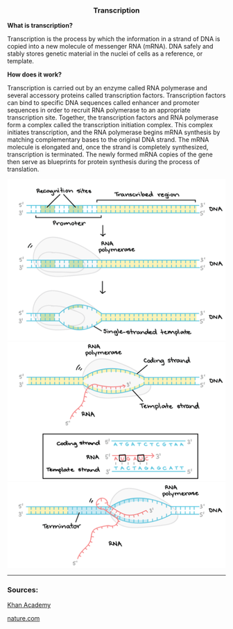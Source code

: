 <div align="center">
  <h3>Transcription</h3>
</div>

**What is transcription?**

Transcription is the process by which the information in a strand of DNA is copied into a new molecule of messenger RNA (mRNA). DNA safely and stably stores genetic material in the nuclei of cells as a reference, or template.

**How does it work?**

Transcription is carried out by an enzyme called RNA polymerase and several accessory proteins called transcription factors. Transcription factors can bind to specific DNA sequences called enhancer and promoter sequences in order to recruit RNA polymerase to an appropriate transcription site. Together, the transcription factors and RNA polymerase form a complex called the transcription initiation complex. This complex initiates transcription, and the RNA polymerase begins mRNA synthesis by matching complementary bases to the original DNA strand. The mRNA molecule is elongated and, once the strand is completely synthesized, transcription is terminated. The newly formed mRNA copies of the gene then serve as blueprints for protein synthesis during the process of translation.


<div align="center">
  <img src="..\..\..\assets/lesson materials/transcription1.png">
</div>

<div align="center">
  <img src="..\..\..\assets/lesson materials/transcription2.png">
</div>

<div align="center">
  <img src="..\..\..\assets/lesson materials/transcription3.png">
</div>

---

### Sources:
<p><a href="https://www.khanacademy.org/science/ap-biology/gene-expression-and-regulation/transcription-and-rna-processing/a/overview-of-transcription">Khan Academy</a></p>
<p><a href="https://www.nature.com/scitable/definition/transcription-dna-transcription-87/#:~:text=Transcription%20is%20the%20process%20by,as%20a%20reference%2C%20or%20template.">nature.com</a></p>